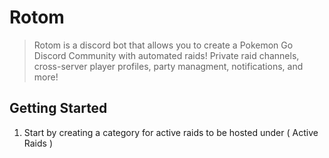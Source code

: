 # Rotom
> Rotom is a discord bot that allows you to create a Pokemon Go Discord Community with automated raids! Private raid channels, cross-server player profiles, party managment, notifications, and more!

## Getting Started
1. Start by creating a category for active raids to be hosted under ( Active Raids )
[](https://i.imgur.com/IIcjSBj.png)
